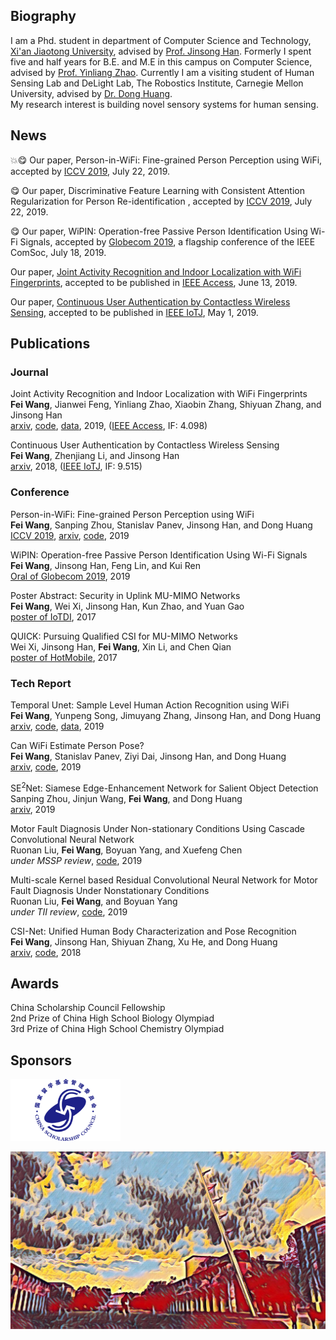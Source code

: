 ## Biography
I am a Phd. student in department of Computer Science and Technology, [Xi'an Jiaotong University](https://en.wikipedia.org/wiki/Xi%27an_Jiaotong_University), advised by [Prof. Jinsong Han](https://scholar.google.com/citations?user=BST50KwAAAAJ&hl=en). Formerly I spent five and half years for B.E. and M.E in this campus on Computer Science, advised by [Prof. Yinliang Zhao](https://scholar.google.com/citations?user=o-DXXd4AAAAJ&hl=en).  Currently I am a visiting student of Human Sensing Lab and DeLight Lab, The Robostics Institute, Carnegie Mellon University, advised by [Dr. Dong Huang](https://www.donghuang-research.com/).  
My research interest is building novel sensory systems for human sensing.

## News

:boom::yum: Our paper, Person-in-WiFi: Fine-grained Person Perception using WiFi, accepted by [ICCV 2019](http://iccv2019.thecvf.com/), July 22, 2019.

:yum: Our paper, Discriminative Feature Learning with Consistent Attention Regularization for Person Re-identification
, accepted by [ICCV 2019](http://iccv2019.thecvf.com/), July 22, 2019.

:yum: Our paper, WiPIN: Operation-free Passive Person Identification Using Wi-Fi Signals, accepted by [Globecom 2019](https://globecom2019.ieee-globecom.org/), a flagship conference of the IEEE ComSoc, July 18, 2019.

Our paper, [Joint Activity Recognition and Indoor Localization with WiFi Fingerprints](https://arxiv.org/abs/1904.04964), accepted to be published in [IEEE Access](https://ieeexplore.ieee.org/xpl/RecentIssue.jsp?punumber=6287639), June 13, 2019.  

Our paper, [Continuous User Authentication by Contactless Wireless Sensing](https://arxiv.org/abs/1812.01503), accepted to be published in [IEEE IoTJ](http://ieee-iotj.org/), May 1, 2019.

## Publications


### Journal

Joint Activity Recognition and Indoor Localization with WiFi Fingerprints  
**Fei Wang**, Jianwei Feng, Yinliang Zhao, Xiaobin Zhang, Shiyuan Zhang, and Jinsong Han  
[arxiv](https://arxiv.org/abs/1904.04964), [code](https://github.com/geekfeiw/apl), [data](https://drive.google.com/open?id=1SCxUHbl6rNWM3kT0c-D4s_kyAero9_-o), 2019, ([IEEE Access](https://ieeexplore.ieee.org/xpl/RecentIssue.jsp?punumber=6287639), IF: 4.098)

Continuous User Authentication by Contactless Wireless Sensing  
**Fei Wang**, Zhenjiang Li, and Jinsong Han  
[arxiv](https://arxiv.org/abs/1812.01503), 2018, ([IEEE IoTJ](http://ieee-iotj.org/), IF: 9.515)

### Conference

Person-in-WiFi: Fine-grained Person Perception using WiFi  
**Fei Wang**, Sanping Zhou, Stanislav Panev, Jinsong Han, and Dong Huang  
[ICCV 2019](http://iccv2019.thecvf.com/), [arxiv](https://arxiv.org/abs/1904.00276), [code](https://github.com/geekfeiw/wifiperson), 2019

WiPIN: Operation-free Passive Person Identification Using Wi-Fi Signals  
**Fei Wang**, Jinsong Han, Feng Lin, and Kui Ren  
[Oral of Globecom 2019](https://globecom2019.ieee-globecom.org/), 2019

Poster Abstract: Security in Uplink MU-MIMO Networks  
**Fei Wang**, Wei Xi, Jinsong Han, Kun Zhao, and Yuan Gao  
[poster of IoTDI](https://ieeexplore.ieee.org/document/7946922), 2017

QUICK: Pursuing Qualified CSI for MU-MIMO Networks  
Wei Xi, Jinsong Han, **Fei Wang**, Xin Li, and Chen Qian  
[poster of HotMobile](http://www.hotmobile.org/2017/papers/posters/WeiXi.pdf), 2017


### Tech Report
Temporal Unet: Sample Level Human Action Recognition using WiFi  
**Fei Wang**, Yunpeng Song, Jimuyang Zhang, Jinsong Han, and Dong Huang  
[arxiv](https://arxiv.org/abs/1904.11953), [code](https://github.com/geekfeiw/WiSLAR), [data](https://drive.google.com/open?id=1f2SrtotfBlWBrQIRRH-aM56cmJ2Tq9Iw), 2019


Can WiFi Estimate Person Pose?  
**Fei Wang**, Stanislav Panev, Ziyi Dai, Jinsong Han, and Dong Huang  
[arxiv](https://arxiv.org/abs/1904.00277), [code](https://github.com/geekfeiw/WiSPPN), 2019


SE<sup>2</sup>Net: Siamese Edge-Enhancement Network for Salient Object Detection  
Sanping Zhou, Jinjun Wang, **Fei Wang**, and Dong Huang  
[arxiv](https://arxiv.org/abs/1904.00048), 2019


Motor Fault Diagnosis Under Non-stationary Conditions Using Cascade Convolutional Neural Network  
Ruonan Liu, **Fei Wang**, Boyuan Yang, and Xuefeng Chen  
_under MSSP review_,  [code](https://github.com/geekfeiw/fpn-motor-fault), 2019


Multi-scale Kernel based Residual Convolutional Neural Network for Motor Fault Diagnosis Under Nonstationary Conditions  
Ruonan Liu, **Fei Wang**, and Boyuan Yang  
_under TII review_,  [code](https://github.com/geekfeiw/Multi-Scale-1D-ResNet), 2019



CSI-Net: Unified Human Body Characterization and Pose Recognition  
**Fei Wang**, Jinsong Han, Shiyuan Zhang, Xu He, and Dong Huang  
[arxiv](https://arxiv.org/abs/1810.03064), [code](https://github.com/geekfeiw/CSI-Net), 2018



## Awards

China Scholarship Council Fellowship  
2nd Prize of China High School Biology Olympiad  
3rd Prize of China High School Chemistry Olympiad

## Sponsors

<img src="./sponsors/csc.png" width = "35%" height = "35%" alt="nsfc" /> 




![cmu](fig/cmu.jpg)
